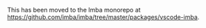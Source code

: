 This has been moved to the Imba monorepo at https://github.com/imba/imba/tree/master/packages/vscode-imba.
